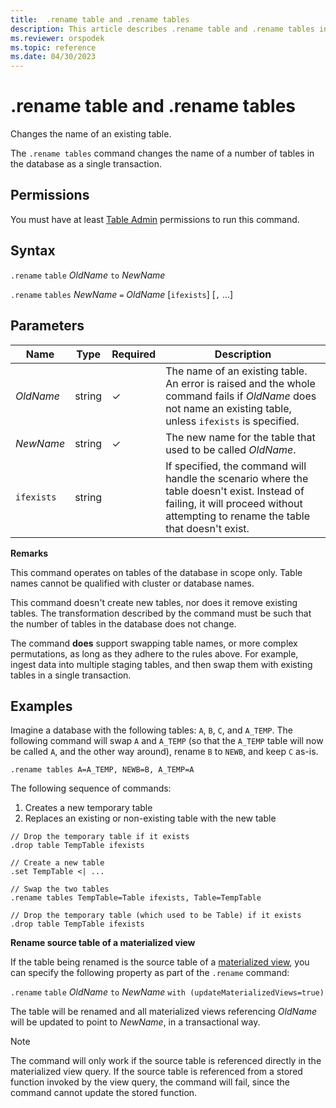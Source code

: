 ```yaml
---
title:  .rename table and .rename tables
description: This article describes .rename table and .rename tables in Azure Data Explorer.
ms.reviewer: orspodek
ms.topic: reference
ms.date: 04/30/2023
---
```

# .rename table and .rename tables

Changes the name of an existing table.

The `.rename tables` command changes the name of a number of tables in the database as a single transaction.

## Permissions

You must have at least [Table Admin](../management/access-control/role-based-access-control.md) permissions to run this command.

## Syntax

`.rename` `table` *OldName* `to` *NewName*

`.rename` `tables` *NewName* `=` *OldName* [`ifexists`] [`,` ...]

## Parameters

|Name|Type|Required|Description|
|--|--|--|--|
|*OldName*|string|&check;|The name of an existing table. An error is raised and the whole command fails if *OldName* does not name an existing table, unless `ifexists` is specified.|
|*NewName*|string|&check;|The new name for the table that used to be called *OldName*.|
|`ifexists`|string||If specified, the command will handle the scenario where the table doesn't exist. Instead of failing, it will proceed without attempting to rename the table that doesn't exist.|

**Remarks**

This command operates on tables of the database in scope only.
Table names cannot be qualified with cluster or database names.

This command doesn't create new tables, nor does it remove existing tables.
The transformation described by the command must be such that the number
of tables in the database does not change.

The command **does** support swapping table names, or more complex
permutations, as long as they adhere to the rules above. For example, ingest data into multiple staging tables,
and then swap them with existing tables in a single transaction.

## Examples

Imagine a database with the following tables: `A`, `B`, `C`, and `A_TEMP`.
The following command will swap `A` and `A_TEMP` (so that the `A_TEMP` table will now be called `A`, and the other way around), rename
`B` to `NEWB`, and keep `C` as-is. 

```kusto
.rename tables A=A_TEMP, NEWB=B, A_TEMP=A
``` 

The following sequence of commands:
1. Creates a new temporary table
1. Replaces an existing or non-existing table with the new table

```kusto
// Drop the temporary table if it exists
.drop table TempTable ifexists

// Create a new table
.set TempTable <| ...

// Swap the two tables
.rename tables TempTable=Table ifexists, Table=TempTable

// Drop the temporary table (which used to be Table) if it exists
.drop table TempTable ifexists
```

**Rename source table of a materialized view**

If the table being renamed is the source table of a [materialized view](materialized-views/materialized-view-overview.md), you can specify the following property as part of the `.rename` command:

`.rename` `table` *OldName* `to` *NewName* `with (updateMaterializedViews=true)`

The table will be renamed and all materialized views referencing *OldName* will be updated to point to *NewName*, in a transactional way.

> [!NOTE]
> The command will only work if the source table is referenced directly in the materialized view query. If the source table is referenced from a stored function invoked by the view query, the command will fail, since the command cannot update the stored function.
